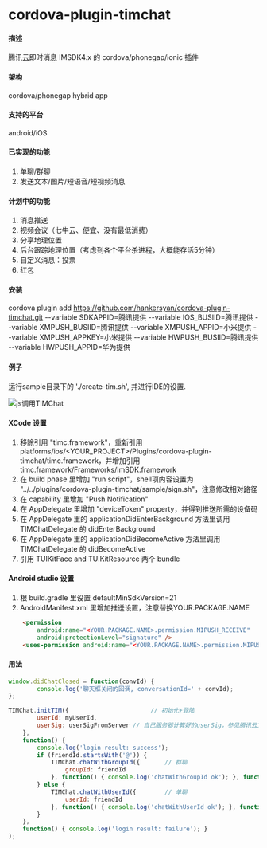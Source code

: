 # cordova-plugin-timchat

#### 描述
腾讯云即时消息 IMSDK4.x 的 cordova/phonegap/ionic 插件

#### 架构
cordova/phonegap hybrid app

#### 支持的平台
android/iOS

#### 已实现的功能

1. 单聊/群聊
2. 发送文本/图片/短语音/短视频消息

#### 计划中的功能

1. 消息推送
2. 视频会议（七牛云、便宜、没有最低消费）
3. 分享地理位置
4. 后台跟踪地理位置（考虑到各个平台杀进程，大概能存活5分钟）
5. 自定义消息：投票
6. 红包

#### 安装

cordova plugin add https://github.com/hankersyan/cordova-plugin-timchat.git --variable SDKAPPID=腾讯提供 --variable IOS_BUSIID=腾讯提供 --variable XMPUSH_BUSIID=腾讯提供 --variable XMPUSH_APPID=小米提供 --variable XMPUSH_APPKEY=小米提供 --variable HWPUSH_BUSIID=腾讯提供 --variable HWPUSH_APPID=华为提供


#### 例子
运行sample目录下的 './create-tim.sh', 并进行IDE的设置.

![js调用TIMChat](https://meehealth.oss-cn-shanghai.aliyuncs.com/tim/3eyau6.gif "js调用TIMChat")

#### XCode 设置

1. 移除引用 "timc.framework"，重新引用 platforms/ios/<YOUR_PROJECT>/Plugins/cordova-plugin-timchat/timc.framework，并增加引用 timc.framework/Frameworks/ImSDK.framework
2. 在 build phase 里增加 "run script"，shell项内容设置为 "../../plugins/cordova-plugin-timchat/sample/sign.sh"，注意修改相对路径
3. 在 capability 里增加 "Push Notification"
4. 在 AppDelegate 里增加 "deviceToken" property，并得到推送所需的设备码
5. 在 AppDelegate 里的 applicationDidEnterBackground 方法里调用 TIMChatDelegate 的 didEnterBackground
6. 在 AppDelegate 里的 applicationDidBecomeActive 方法里调用 TIMChatDelegate 的 didBecomeActive
7. 引用 TUIKitFace and TUIKitResource 两个 bundle

#### Android studio 设置 
1. 根 build.gradle 里设置 defaultMinSdkVersion=21 
2. AndroidManifest.xml 里增加推送设置，注意替换YOUR.PACKAGE.NAME
```html
    <permission
        android:name="<YOUR.PACKAGE.NAME>.permission.MIPUSH_RECEIVE"
        android:protectionLevel="signature" />
    <uses-permission android:name="<YOUR.PACKAGE.NAME>.permission.MIPUSH_RECEIVE" />
```


#### 用法

```javascript
window.didChatClosed = function(convId) {
		console.log('聊天框关闭的回调, conversationId=' + convId);
};

TIMChat.initTIM({						// 初始化+登陆
        userId: myUserId,
        userSig: userSigFromServer // 自己服务器计算好的userSig，参见腾讯云文档
    },
    function() {
        console.log('login result: success');
        if (friendId.startsWith('@')) {
            TIMChat.chatWithGroupId({		// 群聊
                groupId: friendId
            }, function() { console.log('chatWithGroupId ok'); }, function() { console.log('chatWithGroupId fail'); });
        } else {
            TIMChat.chatWithUserId({		// 单聊
                userId: friendId
            }, function() { console.log('chatWithUserId ok'); }, function() { console.log('chatWithUserId fail'); });
        }
    },
    function() { console.log('login result: failure'); }
);
```